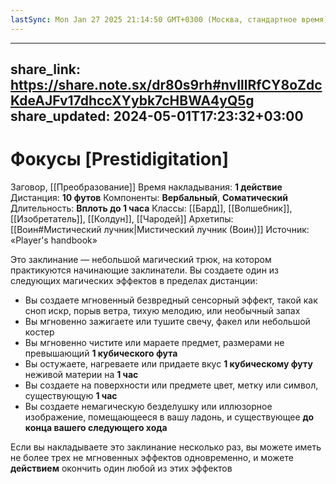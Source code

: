 ```yaml
---
lastSync: Mon Jan 27 2025 21:14:50 GMT+0300 (Москва, стандартное время)
---
```

---
share_link: https://share.note.sx/dr80s9rh#nvIllRfCY8oZdcKdeAJFv17dhccXYybk7cHBWA4yQ5g
share_updated: 2024-05-01T17:23:32+03:00
---
# Фокусы [Prestidigitation]
Заговор, [[Преобразование]]
Время накладывания: **1 действие**
Дистанция: **10 футов**
Компоненты: **Вербальный**, **Соматический**
Длительность: **Вплоть до 1 часа**
Классы: [[Бард]], [[Волшебник]], [[Изобретатель]], [[Колдун]], [[Чародей]]
Архетипы: [[Воин#Мистический лучник|Мистический лучник (Воин)]]
Источник: «Player's handbook»

Это заклинание — небольшой магический трюк, на котором практикуются начинающие заклинатели. Вы создаете один из следующих магических эффектов в пределах дистанции:

- Вы создаете мгновенный безвредный сенсорный эффект, такой как сноп искр, порыв ветра, тихую мелодию, или необычный запах
- Вы мгновенно зажигаете или тушите свечу, факел или небольшой костер
- Вы мгновенно чистите или мараете предмет, размерами не превышающий **1 кубического фута**
- Вы остужаете, нагреваете или придаете вкус **1 кубическому футу** неживой материи на **1 час**
- Вы создаете на поверхности или предмете цвет, метку или символ, существующую **1 час**
- Вы создаете немагическую безделушку или иллюзорное изображение, помещающееся в вашу ладонь, и существующее **до конца вашего следующего хода**

Если вы накладываете это заклинание несколько раз, вы можете иметь не более трех не мгновенных эффектов одновременно, и можете **действием** окончить один любой из этих эффектов